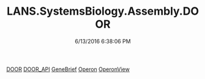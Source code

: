 ﻿---
title: LANS.SystemsBiology.Assembly.DOOR
date: 6/13/2016 6:38:06 PM
---

[DOOR](T-LANS.SystemsBiology.Assembly.DOOR.DOOR.html)
[DOOR_API](T-LANS.SystemsBiology.Assembly.DOOR.DOOR_API.html)
[GeneBrief](T-LANS.SystemsBiology.Assembly.DOOR.GeneBrief.html)
[Operon](T-LANS.SystemsBiology.Assembly.DOOR.Operon.html)
[OperonView](T-LANS.SystemsBiology.Assembly.DOOR.OperonView.html)
